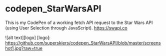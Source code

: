 # codepen_StarWarsAPI
This is my CodePen of a working fetch API request to the Star Wars API (using User Selection through JavaScript).
https://swapi.co

![alt text][logo]
[logo]: https://github.com/superskiers/codepen_StarWarsAPI/blob/master/screenshot1.jpg?raw=true

